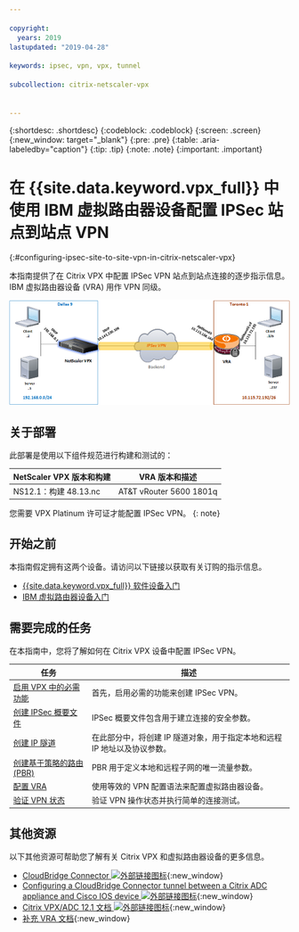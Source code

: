 ```yaml
---

copyright:
  years: 2019
lastupdated: "2019-04-28"

keywords: ipsec, vpn, vpx, tunnel

subcollection: citrix-netscaler-vpx


---
```


{:shortdesc: .shortdesc}
{:codeblock: .codeblock}
{:screen: .screen}
{:new_window: target="_blank"}
{:pre: .pre}
{:table: .aria-labeledby="caption"}
{:tip: .tip}
{:note: .note}
{:important: .important}

# 在 {{site.data.keyword.vpx_full}} 中使用 IBM 虚拟路由器设备配置 IPSec 站点到站点 VPN
{:#configuring-ipsec-site-to-site-vpn-in-citrix-netscaler-vpx}

本指南提供了在 Citrix VPX 中配置 IPSec VPN 站点到站点连接的逐步指示信息。IBM 虚拟路由器设备 (VRA) 用作 VPN 同级。

<img src="images/ipsec1.png" alt="图样" style="width: 600px;"/>

## 关于部署
此部署是使用以下组件规范进行构建和测试的：

|NetScaler VPX 版本和构建|VRA 版本和描述| 
| ------------- | ------------- | 
|NS12.1：构建 48.13.nc|AT&T vRouter 5600 1801q|

您需要 VPX Platinum 许可证才能配置 IPSec VPN。
{: note}

## 开始之前

本指南假定拥有这两个设备。请访问以下链接以获取有关订购的指示信息。

-	[{{site.data.keyword.vpx_full}} 软件设备入门](/docs/infrastructure/citrix-netscaler-vpx?topic=citrix-netscaler-vpx-getting-started)
-	[IBM 虚拟路由器设备入门](/docs/infrastructure/virtual-router-appliance?topic=virtual-router-appliance-getting-started)

## 需要完成的任务

在本指南中，您将了解如何在 Citrix VPX 设备中配置 IPSec VPN。

任务|描述
------------- | -------------
[启用 VPX 中的必需功能](/docs/infrastructure/citrix-netscaler-vpx?topic=citrix-netscaler-vpx-enable-required-features-in-vpx)|首先，启用必需的功能来创建 IPSec VPN。
[创建 IPSec 概要文件](/docs/infrastructure/citrix-netscaler-vpx?topic=citrix-netscaler-vpx-creating-ipsec-profile)|IPSec 概要文件包含用于建立连接的安全参数。
[创建 IP 隧道](/docs/infrastructure/citrix-netscaler-vpx?topic=citrix-netscaler-vpx-creating-ip-tunnel)|在此部分中，将创建 IP 隧道对象，用于指定本地和远程 IP 地址以及协议参数。
[创建基于策略的路由 (PBR)](/docs/infrastructure/citrix-netscaler-vpx?topic=citrix-netscaler-vpx-creating-policy-based-routing)|PBR 用于定义本地和远程子网的唯一流量参数。
[配置 VRA](/docs/infrastructure/citrix-netscaler-vpx?topic=citrix-netscaler-vpx-configuring-vra)|使用等效的 VPN 配置语法来配置虚拟路由器设备。
[验证 VPN 状态](/docs/infrastructure/citrix-netscaler-vpx?topic=citrix-netscaler-vpx-verifying-vpn-tunnel-connection)|验证 VPN 操作状态并执行简单的连接测试。

## 其他资源
以下其他资源可帮助您了解有关 Citrix VPX 和虚拟路由器设备的更多信息。

* [CloudBridge Connector ![外部链接图标](../../icons/launch-glyph.svg "外部链接图标")](https://docs.citrix.com/en-us/citrix-adc/12-1/system/cloudbridge-connector-introduction.html){:new_window}
* [Configuring a CloudBridge Connector tunnel between a Citrix ADC appliance and Cisco IOS device ![外部链接图标](../../icons/launch-glyph.svg "外部链接图标")](https://docs.citrix.com/en-us/citrix-adc/12-1/system/cloudbridge-connector-introduction/cloudbridge-connector-tunnel-cisco.html){:new_window}
* [Citrix VPX/ADC 12.1 文档 ![外部链接图标](../../icons/launch-glyph.svg "外部链接图标")](https://docs.citrix.com/en-us/citrix-adc/12-1){:new_window}
* [补充 VRA 文档](/docs/infrastructure/virtual-router-appliance/vra-docs.html#supplemental-vra-documentation){:new_window}
